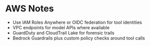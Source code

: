 # AWS Notes
- Use IAM Roles Anywhere or OIDC federation for tool identities
- VPC endpoints for model APIs where available
- GuardDuty and CloudTrail Lake for forensic trails
- Bedrock Guardrails plus custom policy checks around tool calls
